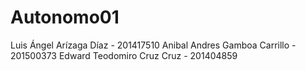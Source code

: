 # Autonomo01

Luis Ángel Arízaga Díaz - 201417510
Anibal Andres Gamboa Carrillo - 201500373
Edward Teodomiro Cruz Cruz  -  201404859
